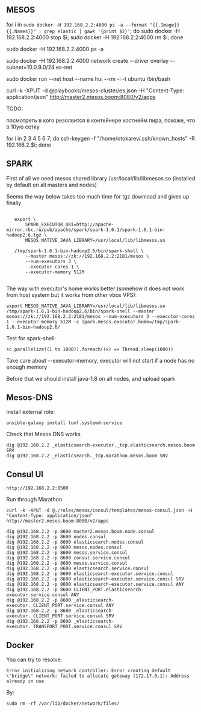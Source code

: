 MESOS
-----
for i in `sudo docker -H 192.168.2.2:4000 ps -a --format "{{.Image}} {{.Names}}" | grep elastic | gawk '{print $2}'`; do sudo docker -H 192.168.2.2:4000 stop $i; sudo docker -H 192.168.2.2:4000 rm $i; done

sudo docker -H 192.168.2.2:4000 ps -a

sudo docker -H 192.168.2.2:4000 network create --driver overlay --subnet=10.0.9.0/24 es-net

sudo docker run --net host --name hui --rm -i -t ubuntu /bin/bash

curl -k -XPUT -d @playbooks/mesos-cluster/es.json -H "Content-Type: application/json" http://master2.mesos.boom:8080/v2/apps

TODO:

посмотреть в кого резолвится в контейнере хостнейм пира, похоже, что в 10ую сетку

for i in 2 3 4 5 6 7; do ssh-keygen -f "/home/otokarev/.ssh/known_hosts" -R 192.168.2.$i; done

SPARK
-----
First of all we need mesos shared library /usr/local/lib/libmesos.so (installed by default on all masters and nodes)


Seems the way below takes too much time for tgz download and gives up finally

```

   export \
       SPARK_EXECUTOR_URI=http://apache-mirror.rbc.ru/pub/apache/spark/spark-1.6.1/spark-1.6.1-bin-hadoop2.6.tgz \
       MESOS_NATIVE_JAVA_LIBRARY=/usr/local/lib/libmesos.so
   
   /tmp/spark-1.6.1-bin-hadoop2.6/bin/spark-shell \
       --master mesos://zk://192.168.2.2:2181/mesos \
       --num-executors 3 \
       --executor-cores 1 \
       --executor-memory 512M
   
```

The way with executor's home works better (somehow it does not work from host system but it works from other vbox VPS):

```
export MESOS_NATIVE_JAVA_LIBRARY=/usr/local/lib/libmesos.so
/tmp/spark-1.6.1-bin-hadoop2.6/bin/spark-shell --master mesos://zk://192.168.2.2:2181/mesos --num-executors 3 --executor-cores 1 --executor-memory 512M -c spark.mesos.executor.home=/tmp/spark-1.6.1-bin-hadoop2.6/
```

Test for spark-shell:
```
sc.parallelize((1 to 1000)).foreach((x) => Thread.sleep(1000))
```

Take care about --executor-memory, executor will not start if a node has no enough memory

Before that we should install java-1.8 on all nodes, and upload spark

Mesos-DNS
---------

Install external role:

```
ansible-galaxy install tumf.systemd-service
```

Check that Mesos DNS works

```
dig @192.168.2.2 _elasticsearch-executor._tcp.elasticsearch.mesos.boom SRV
dig @192.168.2.2 _elasticsearch._tcp.marathon.mesos.boom SRV
```

Consul UI
---------

```
http://192.168.2.2:8500
```

Run through Marathon

```
curl -k -XPUT -d @./roles/mesos/consul/templates/mesos-consul.json -H "Content-Type: application/json" http://master2.mesos.boom:8080/v2/apps
```

```
dig @192.168.2.2 -p 8600 master2.mesos.boom.node.consul
dig @192.168.2.2 -p 8600 nodes.consul
dig @192.168.2.2 -p 8600 elasticsearch.nodes.consul
dig @192.168.2.2 -p 8600 mesos.nodes.consul
dig @192.168.2.2 -p 8600 mesos.service.consul
dig @192.168.2.2 -p 8600 consul.service.consul
dig @192.168.2.2 -p 8600 mesos.service.consul
dig @192.168.2.2 -p 8600 elasticsearch.service.consul
dig @192.168.2.2 -p 8600 elasticsearch-executor.service.consul
dig @192.168.2.2 -p 8600 elasticsearch-executor.service.consul SRV
dig @192.168.2.2 -p 8600 elasticsearch-executor.service.consul ANY
dig @192.168.2.2 -p 8600 CLIENT_PORT.elasticsearch-executor.service.consul ANY
dig @192.168.2.2 -p 8600 _elasticsearch-executor._CLIENT_PORT.service.consul ANY
dig @192.168.2.2 -p 8600 _elasticsearch-executor._CLIENT_PORT.service.consul SRV
dig @192.168.2.2 -p 8600 _elasticsearch-executor._TRANSPORT_PORT.service.consul SRV
```

Docker
------

You can try to resolve:

```
Error initializing network controller: Error creating default \"bridge\" network: failed to allocate gateway (172.17.0.1): Address already in use
```

By:

```
sudo rm -rf /var/lib/docker/network/files/
```
